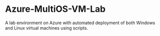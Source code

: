 # Azure-MultiOS-VM-Lab
A lab environment on Azure with automated deployment of both Windows and Linux virtual machines using scripts.
